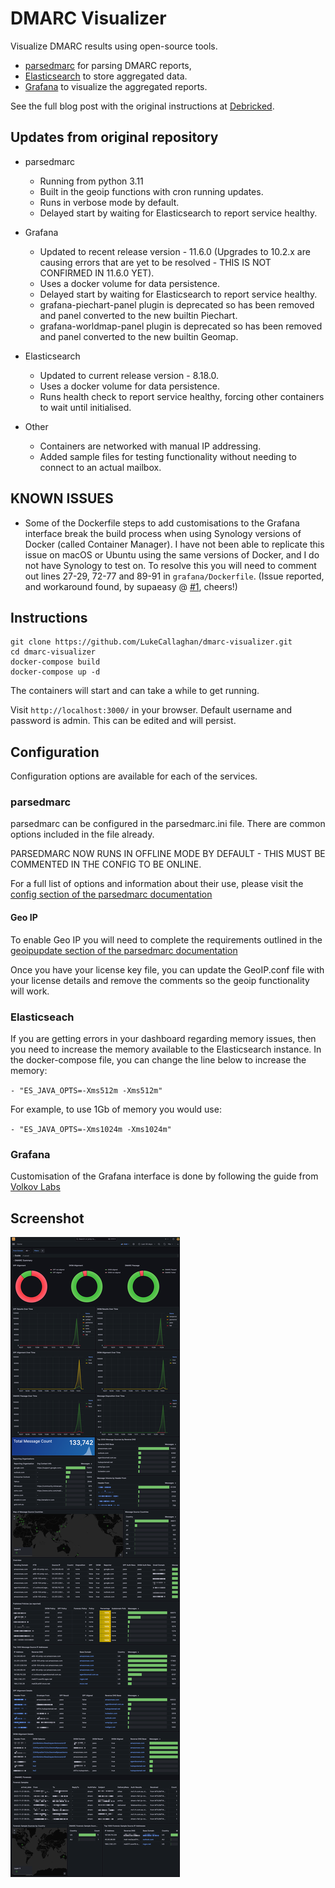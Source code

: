 # DMARC Visualizer

Visualize DMARC results using open-source tools.

* [parsedmarc](https://github.com/domainaware/parsedmarc) for parsing DMARC reports,
* [Elasticsearch](https://www.elastic.co/) to store aggregated data.
* [Grafana](https://grafana.com/) to visualize the aggregated reports.

See the full blog post with the original instructions at [Debricked](https://debricked.com/blog/2020/05/14/analyse-and-visualize-dmarc-results-using-open-source-tools/).

## Updates from original repository

* parsedmarc
  * Running from python 3.11
  * Built in the geoip functions with cron running updates.
  * Runs in verbose mode by default.
  * Delayed start by waiting for Elasticsearch to report service healthy.

* Grafana
  * Updated to recent release version - 11.6.0 (Upgrades to 10.2.x are causing errors that are yet to be resolved - THIS IS NOT CONFIRMED IN 11.6.0 YET).
  * Uses a docker volume for data persistence.
  * Delayed start by waiting for Elasticsearch to report service healthy.
  * grafana-piechart-panel plugin is deprecated so has been removed and panel converted to the new builtin Piechart.
  * grafana-worldmap-panel plugin is deprecated so has been removed and panel converted to the new builtin Geomap.

* Elasticsearch
  * Updated to current release version - 8.18.0.
  * Uses a docker volume for data persistence.
  * Runs health check to report service healthy, forcing other containers to wait until initialised.

* Other
  * Containers are networked with manual IP addressing.
  * Added sample files for testing functionality without needing to connect to an actual mailbox.

## KNOWN ISSUES

* Some of the Dockerfile steps to add customisations to the Grafana interface break the build process when using Synology versions of Docker (called Container Manager). I have not been able to replicate this issue on macOS or Ubuntu using the same versions of Docker, and I do not have Synology to test on. To resolve this you will need to comment out lines 27-29, 72-77 and 89-91 in `grafana/Dockerfile`. (Issue reported, and workaround found, by supaeasy @ [#1](https://github.com/LukeCallaghan/dmarc-visualizer/issues/1#issuecomment-1872215466), cheers!)

## Instructions

```shell
git clone https://github.com/LukeCallaghan/dmarc-visualizer.git
cd dmarc-visualizer
docker-compose build
docker-compose up -d
```

The containers will start and can take a while to get running.

Visit `http://localhost:3000/` in your browser. Default username and password is admin. This can be edited and will persist.

## Configuration

Configuration options are available for each of the services.

### parsedmarc

parsedmarc can be configured in the parsedmarc.ini file. There are common options included in the file already.

PARSEDMARC NOW RUNS IN OFFLINE MODE BY DEFAULT - THIS MUST BE COMMENTED IN THE CONFIG TO BE ONLINE.

For a full list of options and information about their use, please visit the [config section of the parsedmarc documentation](https://domainaware.github.io/parsedmarc/usage.html#configuration-file)

#### Geo IP

To enable Geo IP you will need to complete the requirements outlined in the [geoipupdate section of the parsedmarc documentation](https://domainaware.github.io/parsedmarc/installation.html#geoipupdate-setup)

Once you have your license key file, you can update the GeoIP.conf file with your license details and remove the comments so the geoip functionality will work.

### Elasticseach

If you are getting errors in your dashboard regarding memory issues, then you need to increase the memory available to the Elasticsearch instance. In the docker-compose file, you can change the line below to increase the memory:

`- "ES_JAVA_OPTS=-Xms512m -Xms512m"`

For example, to use 1Gb of memory you would use:

`- "ES_JAVA_OPTS=-Xms1024m -Xms1024m"`

### Grafana

Customisation of the Grafana interface is done by following the guide from [Volkov Labs](https://volkovlabs.io/blog/how-to-customize-the-grafana-user-interface-8d70a42dc2b6/)

## Screenshot

![Screenshot of Grafana dashboard](/big_screenshot.png)
